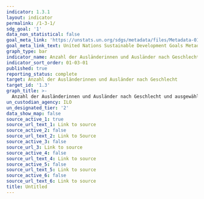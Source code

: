 ```yaml
---
indicator: 1.3.1
layout: indicator
permalink: /1-3-1/
sdg_goal: '1'
data_non_statistical: false
goal_meta_link: 'https://unstats.un.org/sdgs/metadata/files/Metadata-01-03-01a.pdf'
goal_meta_link_text: United Nations Sustainable Development Goals Metadata (pdf 894kB)
graph_type: bar
indicator_name: Anzahl der Ausländerinnen und Ausländer nach Geschlecht
indicator_sort_order: 01-03-01
published: true
reporting_status: complete
target: Anzahl der Ausländerinnen und Ausländer nach Geschlecht
target_id: '1.3'
graph_title: >-
  Anzahl der Ausländerinnen und Ausländer nach Geschlecht und ausgewählter Gebietseinheit
un_custodian_agency: ILO
un_designated_tier: '2'
data_show_map: false
source_active_1: true
source_url_text_1: Link to source
source_active_2: false
source_url_text_2: Link to Source
source_active_3: false
source_url_3: Link to source
source_active_4: false
source_url_text_4: Link to source
source_active_5: false
source_url_text_5: Link to source
source_active_6: false
source_url_text_6: Link to source
title: Untitled
---
```

